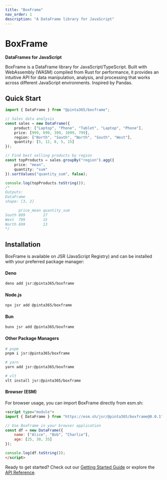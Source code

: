 ```yaml
---
title: "BoxFrame"
nav_order: 1
description: "A DataFrame library for JavaScript"
---
```


# BoxFrame

**DataFrames for JavaScript**

BoxFrame is a DataFrame library for JavaScript/TypeScript. Built with WebAssembly (WASM) compiled
from Rust for performance, it provides an intuitive API for data manipulation, analysis, and processing that works across different JavaScript environments. Inspired by Pandas.

## Quick Start

```typescript
import { DataFrame } from "@pinta365/boxframe";

// Sales data analysis
const sales = new DataFrame({
    product: ["Laptop", "Phone", "Tablet", "Laptop", "Phone"],
    price: [999, 699, 399, 1099, 799],
    region: ["North", "South", "North", "South", "West"],
    quantity: [5, 12, 8, 5, 15]
});

// Find best selling products by region
const topProducts = sales.groupBy("region").agg({
    price: "mean",
    quantity: "sum"
}).sortValues("quantity_sum", false);

console.log(topProducts.toString());
/*
Outputs:
DataFrame
shape: [3, 2]

      price_mean quantity_sum
South 899        17
West  799        15
North 699        13
*/
```

## Installation

BoxFrame is available on JSR (JavaScript Registry) and can be installed with your preferred package manager:

#### Deno
```bash
deno add jsr:@pinta365/boxframe
```

#### Node.js
```bash
npx jsr add @pinta365/boxframe
```

#### Bun
```bash
bunx jsr add @pinta365/boxframe
```

#### Other Package Managers
```bash
# pnpm
pnpm i jsr:@pinta365/boxframe

# yarn
yarn add jsr:@pinta365/boxframe

# vlt
vlt install jsr:@pinta365/boxframe
```

#### Browser (ESM)
For browser usage, you can import BoxFrame directly from esm.sh:

```html
<script type="module">
import { DataFrame } from "https://esm.sh/jsr/@pinta365/boxframe@0.0.1";

// Use BoxFrame in your browser application
const df = new DataFrame({
    name: ["Alice", "Bob", "Charlie"],
    age: [25, 30, 35]
});

console.log(df.toString());
</script>
```

Ready to get started? Check out our [Getting Started Guide](/getting-started) or explore the [API Reference](/api).
